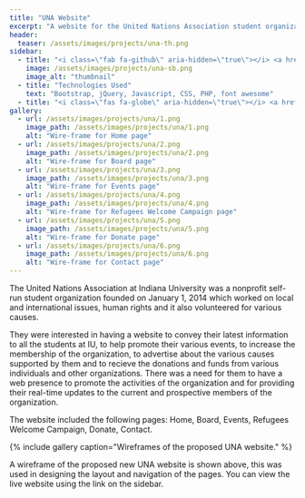 ```yaml
---
title: "UNA Website"
excerpt: "A website for the United Nations Association student organization at Indiana University."
header:
  teaser: /assets/images/projects/una-th.png
sidebar:
  - title: "<i class=\"fab fa-github\" aria-hidden=\"true\"></i> <a href=\"https://github.com/yashketkar/una\">GitHub Repo</a>"
    image: /assets/images/projects/una-sb.png
    image_alt: "thumbnail"
  - title: "Technologies Used"
    text: "Bootstrap, jQuery, Javascript, CSS, PHP, font awesome"
  - title: "<i class=\"fas fa-globe\" aria-hidden=\"true\"></i> <a href=\"http://www.indiana.edu/~una/\">Visit Website</a>"
gallery:
  - url: /assets/images/projects/una/1.png
    image_path: /assets/images/projects/una/1.png
    alt: "Wire-frame for Home page"
  - url: /assets/images/projects/una/2.png
    image_path: /assets/images/projects/una/2.png
    alt: "Wire-frame for Board page"
  - url: /assets/images/projects/una/3.png
    image_path: /assets/images/projects/una/3.png
    alt: "Wire-frame for Events page"
  - url: /assets/images/projects/una/4.png
    image_path: /assets/images/projects/una/4.png
    alt: "Wire-frame for Refugees Welcome Campaign page"
  - url: /assets/images/projects/una/5.png
    image_path: /assets/images/projects/una/5.png
    alt: "Wire-frame for Donate page"
  - url: /assets/images/projects/una/6.png
    image_path: /assets/images/projects/una/6.png
    alt: "Wire-frame for Contact page"
---
```

The United Nations Association at Indiana University was a nonprofit self-run student organization founded on January 1, 2014 which worked on local and international issues, human rights and it also volunteered for various causes.

They were interested in having a website to convey their latest information to all the students at IU, to help promote their various events, to increase the membership of the organization, to advertise about the various causes supported by them and to recieve the donations and funds from various individuals and other organizations. There was a need for them to have a web presence to promote the activities of the organization and for providing their real-time updates to the current and prospective members of the organization.

The website included the following pages: Home, Board, Events, Refugees Welcome Campaign, Donate, Contact.

{% include gallery caption="Wireframes of the proposed UNA website." %}

A wireframe of the proposed new UNA website is shown above, this was used in designing the layout and navigation of the pages. You can view the live website using the link on the sidebar.
